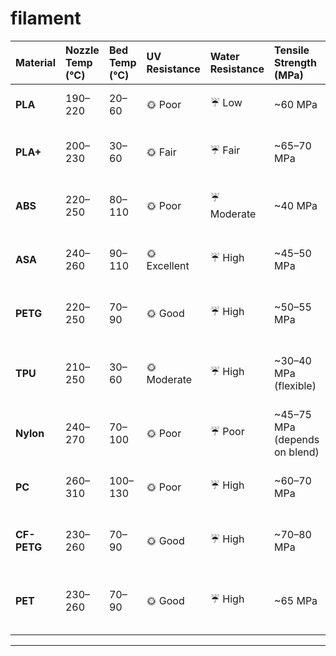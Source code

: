 # filament

| Material   | Nozzle Temp (°C) | Bed Temp (°C) | UV Resistance | Water Resistance | Tensile Strength (MPa)       | Warping | Dry Temp (°C)  | Dry Time (hrs) | Best Uses |
|:-----------|:-----------------|:--------------|:--------------|:-----------------|:----------------------------|:--------|:---------------|:---------------|:----------|
| **PLA**    | 190–220          | 20–60         | 🌞 Poor       | ☔ Low           | ~60 MPa                     | Low     | ![green](https://via.placeholder.com/15/00FF00/000000?text=+) 45      | 4              | Models, cosplay, indoor toys |
| **PLA+**   | 200–230          | 30–60         | 🌞 Fair       | ☔ Fair          | ~65–70 MPa                  | Low     | ![green](https://via.placeholder.com/15/00FF00/000000?text=+) 45      | 4–6            | Stronger indoor parts, displays |
| **ABS**    | 220–250          | 80–110        | 🌞 Poor       | ☔ Moderate      | ~40 MPa                     | High    | ![yellow](https://via.placeholder.com/15/FFFF00/000000?text=+) 80      | 4–6            | Enclosures, automotive, indoor tools |
| **ASA**    | 240–260          | 90–110        | 🌞 Excellent  | ☔ High          | ~45–50 MPa                  | High    | ![yellow](https://via.placeholder.com/15/FFFF00/000000?text=+) 80      | 4–6            | Outdoor parts, signage, trims |
| **PETG**   | 220–250          | 70–90         | 🌞 Good       | ☔ High          | ~50–55 MPa                  | Medium  | ![yellow](https://via.placeholder.com/15/FFFF00/000000?text=+) 65      | 4–6            | Outdoor gear, waterproof containers |
| **TPU**    | 210–250          | 30–60         | 🌞 Moderate   | ☔ High          | ~30–40 MPa (flexible)       | Low     | ![green](https://via.placeholder.com/15/00FF00/000000?text=+) 40–50   | 4–6            | Phone cases, seals, flexible parts |
| **Nylon**  | 240–270          | 70–100        | 🌞 Poor       | ☔ Poor          | ~45–75 MPa (depends on blend) | High   | ![yellow](https://via.placeholder.com/15/FFFF00/000000?text=+) 70–80   | 6–12           | Gears, hinges, tools (indoor) |
| **PC**     | 260–310          | 100–130       | 🌞 Poor       | ☔ High          | ~60–70 MPa                  | High    | ![yellow](https://via.placeholder.com/15/FFFF00/000000?text=+) 80–90   | 6–8            | Heat-resistant covers, enclosures |
| **CF-PETG**| 230–260          | 70–90         | 🌞 Good       | ☔ High          | ~70–80 MPa                  | Medium  | ![yellow](https://via.placeholder.com/15/FFFF00/000000?text=+) 65–70  | 4–6            | Strong, lightweight parts, frames |
| **PET**    | 230–260          | 70–90         | 🌞 Good       | ☔ High          | ~65 MPa                      | Medium  | ![yellow](https://via.placeholder.com/15/FFFF00/000000?text=+) 65     | 4–6            | Stronger, food-safe containers, mechanical parts |
****
